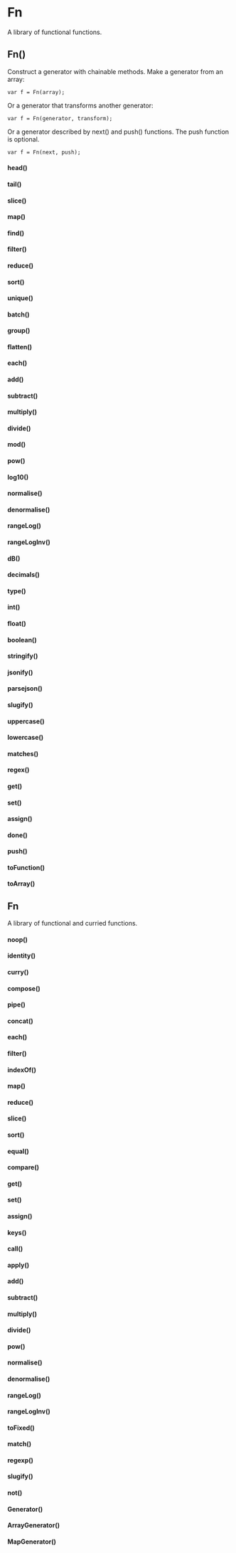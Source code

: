 # Fn

A library of functional functions.

## Fn()

Construct a generator with chainable methods. Make a generator from an array:

    var f = Fn(array);

Or a generator that transforms another generator:

	var f = Fn(generator, transform);

Or a generator described by next() and push() functions. The push function is optional.

    var f = Fn(next, push);

#### head()
#### tail()
#### slice()
#### map()
#### find()
#### filter()
#### reduce()
#### sort()
#### unique()
#### batch()
#### group()
#### flatten()
#### each()
#### add()
#### subtract()
#### multiply()
#### divide()
#### mod()
#### pow()
#### log10()
#### normalise()
#### denormalise()
#### rangeLog()
#### rangeLogInv()
#### dB()
#### decimals()
#### type()
#### int()
#### float()
#### boolean()
#### stringify()
#### jsonify()
#### parsejson()
#### slugify()
#### uppercase()
#### lowercase()
#### matches()
#### regex()
#### get()
#### set()
#### assign()
#### done()
#### push()
#### toFunction()
#### toArray()

## Fn

A library of functional and curried functions.

#### noop()
#### identity()
#### curry()
#### compose()
#### pipe()

#### concat()
#### each()
#### filter()
#### indexOf()
#### map()
#### reduce()
#### slice()
#### sort()
#### equal()
#### compare()
#### get()
#### set()
#### assign()
#### keys()
#### call()
#### apply()
#### add()
#### subtract()
#### multiply()
#### divide()
#### pow()
#### normalise()
#### denormalise()
#### rangeLog()
#### rangeLogInv()
#### toFixed()
#### match()
#### regexp()
#### slugify()
#### not()

#### Generator()
#### ArrayGenerator()
#### MapGenerator()
